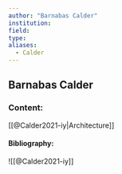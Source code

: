 ```yaml
---
author: "Barnabas Calder"
institution:
field:
type:
aliases:
  - Calder
---
```


## Barnabas Calder

### Content:
[[@Calder2021-iy|Architecture]]

#### Bibliography:

![[@Calder2021-iy]]
